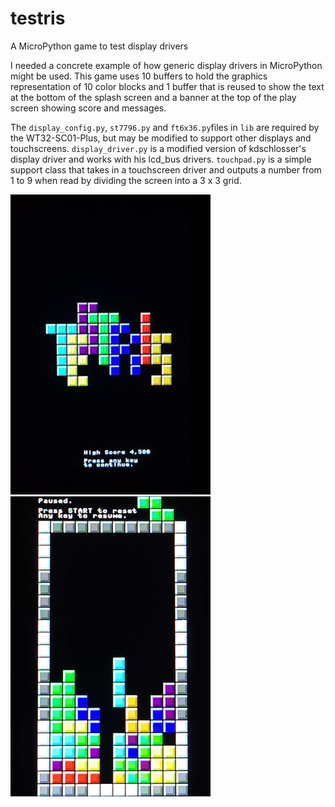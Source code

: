 # testris
A MicroPython game to test display drivers

I needed a concrete example of how generic display drivers in MicroPython might be used.  This game uses 10 buffers to hold the graphics representation of 10 color blocks and 1 buffer that is reused to show the text at the bottom of the splash screen and a banner at the top of the play screen showing score and messages.

The `display_config.py`, `st7796.py` and `ft6x36.py`files in `lib` are required by the WT32-SC01-Plus, but may be modified to support other displays and touchscreens.  `display_driver.py` is a modified version of kdschlosser's display driver and works with his lcd_bus drivers.  `touchpad.py` is a simple support class that takes in a touchscreen driver and outputs a number from 1 to 9 when read by dividing the screen into a 3 x 3 grid.

![splash](screenshots/splash.png)
![screenshot](screenshots/screenshot.png)
